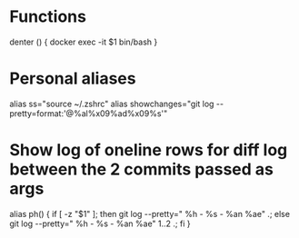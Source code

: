 # Functions
denter () {
  docker exec -it $1 bin/bash
}

# Personal aliases
alias ss="source ~/.zshrc"
alias showchanges="git log --pretty=format:'@%al%x09%ad%x09%s'"

# Show log of oneline rows for diff log between the 2 commits passed as args
alias ph() {
    if [ -z "$1" ]; then git log --pretty=" %h - %s - %an %ae" .;
    else git log --pretty=" %h - %s - %an %ae" $1..$2 .;
    fi
}
